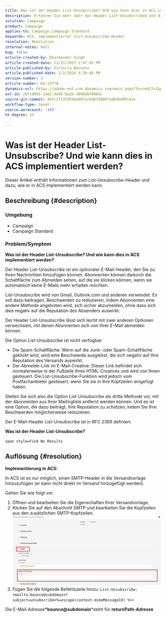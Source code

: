 ```yaml
---
title: Was ist der Header List-Unsubscribe? Und wie kann dies in ACS implementiert werden?
description: Erfahren Sie mehr über den Header List-Unsubscribed und die Implementierung in ACS.
solution: Campaign
product: Campaign
applies-to: Campaign,Campaign Standard
keywords: KCS, implementierter List-Unsubscribe-Header
resolution: Resolution
internal-notes: null
bug: false
article-created-by: Dharmender Singh
article-created-date: 11/17/2023 2:47:45 PM
article-published-by: Victoria Barnato
article-published-date: 1/2/2024 4:38:48 PM
version-number: 3
article-number: KA-14778
dynamics-url: https://adobe-ent.crm.dynamics.com/main.aspx?forceUCI=1&pagetype=entityrecord&etn=knowledgearticle&id=4c986043-5885-ee11-8179-6045bd006239
exl-id: 20fcd693-3a62-4e58-9a2b-3090ebf6065c
source-git-commit: 46fc2f23fd556a987acb96338b6fad03b489141e
workflow-type: tm+mt
source-wordcount: '343'
ht-degree: 1%

---
```


# Was ist der Header List-Unsubscribe? Und wie kann dies in ACS implementiert werden?


Dieser Artikel enthält Informationen zum List-Unsubscribe-Header und dazu, wie er in ACS implementiert werden kann.

## Beschreibung {#description}


### <b>Umgebung</b>

- Campaign
- Campaign Standard


### <b>Problem/Symptom</b>

<b>Was ist der Header List-Unsubscribe? Und wie kann dies in ACS implementiert werden?</b>

Der Header List-Unsubscribe ist ein optionaler E-Mail-Header, den Sie zu Ihren Nachrichten hinzufügen können. Abonnenten können dadurch die Schaltfläche zum Abmelden sehen, auf die sie klicken können, wenn sie automatisch keine E-Mails mehr erhalten möchten.

List-Unsubscribe wird von Gmail, Outlook.com und anderen verwendet. Es soll dazu beitragen, Beschwerden zu reduzieren, indem Abonnenten eine andere Methode angeboten wird, sich sicher abzumelden, ohne dass sich dies negativ auf die Reputation des Absenders auswirkt.

Der Header List-Unsubscribe lässt sich leicht mit zwei anderen Optionen verwechseln, mit denen Abonnenten sich von Ihrer E-Mail abmelden können.

Die Option List-Unsubscribe ist nicht verfügbar:

- Die Spam-Schaltfläche: Wenn auf die Junk- oder Spam-Schaltfläche geklickt wird, wird eine Beschwerde ausgelöst, die sich negativ auf Ihre Reputation des Versands auswirkt.
- Der Abmelde-Link im E-Mail-Creative: Dieser Link befindet sich normalerweise in der Fußzeile Ihres HTML-Creatives und wird von Ihnen gesteuert. Die List-Unsubscribe-Funktion wird jedoch vom Postfachanbieter gesteuert, wenn Sie sie in Ihre Kopfzeilen eingefügt haben.


Stellen Sie sich also die Option List-Unsubscribe als dritte Methode vor, mit der Abonnenten aus Ihrer Mailingliste entfernt werden können. Und es ist eine Option, die dazu beiträgt, Ihre Reputation zu schützen, indem Sie Ihre Beschwerden möglicherweise reduzieren.

Der E-Mail-Header List-Unsubscribe ist in RFC 2369 definiert.

<b>Was ist der Header List-Unsubscribe? </b>

`span style=Find No Results`


## Auflösung {#resolution}


<b>Implementierung in ACS:</b>

In ACS ist es nur möglich, einen SMTP-Header in die Versandvorlage hinzuzufügen (er kann nicht direkt im Versand hinzugefügt werden).

Gehen Sie wie folgt vor:

1. Öffnen und bearbeiten Sie die Eigenschaften Ihrer Versandvorlage.
2. Klicken Sie auf den Abschnitt SMTP und bearbeiten Sie die Kopfzeilen aus den zusätzlichen SMTP-Kopfzeilen.     ![](assets/52de6f31-8da9-ee11-be37-6045bd006793.png)
3. Fügen Sie die folgende Befehlszeile hinzu:    `List-Unsubscribe: <mailto:bounce@subdomain?subject=unsubscribe<%=escape(context.mimeMessageId) %>>`


Die E-Mail-Adresse<b>*bounce@subdomain</b>*steht für <b>returnPath-Adresse</b>
